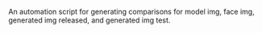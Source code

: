 An automation script for generating comparisons for model img, face img, generated img released, and generated img test.
